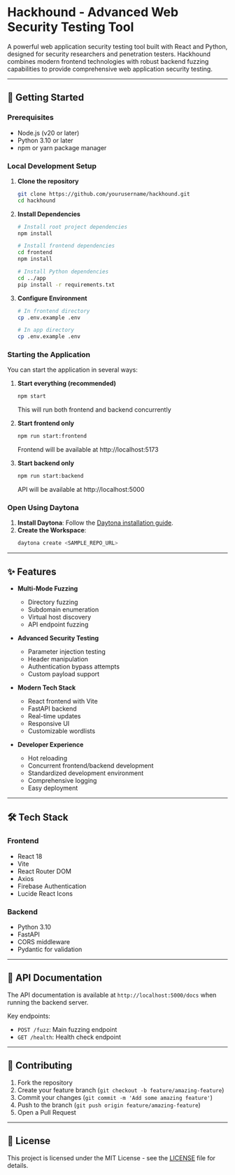 # Hackhound - Advanced Web Security Testing Tool

A powerful web application security testing tool built with React and Python, designed for security researchers and penetration testers. Hackhound combines modern frontend technologies with robust backend fuzzing capabilities to provide comprehensive web application security testing.

---

## 🚀 Getting Started

### Prerequisites
- Node.js (v20 or later)
- Python 3.10 or later
- npm or yarn package manager

### Local Development Setup

1. **Clone the repository**
   ```bash
   git clone https://github.com/yourusername/hackhound.git
   cd hackhound
   ```

2. **Install Dependencies**
   ```bash
   # Install root project dependencies
   npm install

   # Install frontend dependencies
   cd frontend
   npm install

   # Install Python dependencies
   cd ../app
   pip install -r requirements.txt
   ```

3. **Configure Environment**
   ```bash
   # In frontend directory
   cp .env.example .env

   # In app directory
   cp .env.example .env
   ```

### Starting the Application

You can start the application in several ways:

1. **Start everything (recommended)**
   ```bash
   npm start
   ```
   This will run both frontend and backend concurrently

2. **Start frontend only**
   ```bash
   npm run start:frontend
   ```
   Frontend will be available at http://localhost:5173

3. **Start backend only**
   ```bash
   npm run start:backend
   ```
   API will be available at http://localhost:5000

### Open Using Daytona  

1. **Install Daytona**: Follow the [Daytona installation guide](https://www.daytona.io/docs/installation/installation/).  
2. **Create the Workspace**:  
   ```bash  
   daytona create <SAMPLE_REPO_URL> 
   ```  

---

## ✨ Features

- **Multi-Mode Fuzzing**
  - Directory fuzzing
  - Subdomain enumeration
  - Virtual host discovery
  - API endpoint fuzzing

- **Advanced Security Testing**
  - Parameter injection testing
  - Header manipulation
  - Authentication bypass attempts
  - Custom payload support

- **Modern Tech Stack**
  - React frontend with Vite
  - FastAPI backend
  - Real-time updates
  - Responsive UI
  - Customizable wordlists

- **Developer Experience**
  - Hot reloading
  - Concurrent frontend/backend development
  - Standardized development environment
  - Comprehensive logging
  - Easy deployment

---

## 🛠 Tech Stack

### Frontend
- React 18
- Vite
- React Router DOM
- Axios
- Firebase Authentication
- Lucide React Icons

### Backend
- Python 3.10
- FastAPI
- CORS middleware
- Pydantic for validation

---

## 📄 API Documentation

The API documentation is available at `http://localhost:5000/docs` when running the backend server.

Key endpoints:
- `POST /fuzz`: Main fuzzing endpoint
- `GET /health`: Health check endpoint

---

## 👥 Contributing

1. Fork the repository
2. Create your feature branch (`git checkout -b feature/amazing-feature`)
3. Commit your changes (`git commit -m 'Add some amazing feature'`)
4. Push to the branch (`git push origin feature/amazing-feature`)
5. Open a Pull Request

---

## 📝 License

This project is licensed under the MIT License - see the [LICENSE](LICENSE) file for details.
